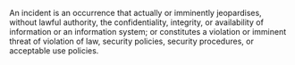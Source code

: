 
An incident is an occurrence that actually or imminently jeopardises, without lawful authority, the confidentiality, integrity, or availability of information or an information system; or constitutes a violation or imminent threat of violation of law, security policies, security procedures, or acceptable use policies.